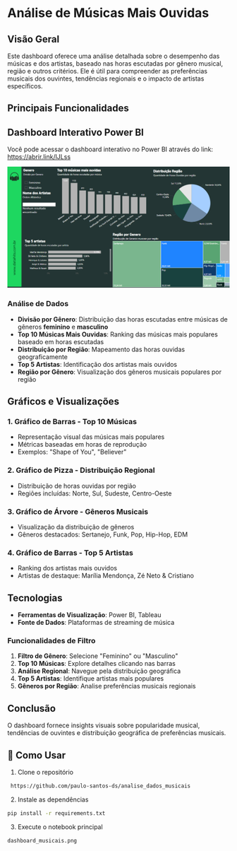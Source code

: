 # Análise de Músicas Mais Ouvidas

## Visão Geral
Este dashboard oferece uma análise detalhada sobre o desempenho das músicas e dos artistas, baseado nas horas escutadas por gênero musical, região e outros critérios. Ele é útil para compreender as preferências musicais dos ouvintes, tendências regionais e o impacto de artistas específicos.

## Principais Funcionalidades

## Dashboard Interativo Power BI
Você pode acessar o dashboard interativo no Power BI através do link: https://abrir.link/lJLss
<div class='tableauPlaceholder' id='viz1730345003962' style='position: relative'>
    <noscript>
        <a href='#'>
            <img alt='Painel 1' src='https://github.com/paulo-santos-ds/analise_vibracos/blob/main/dashboard_musicais.png' style='border: none' />
        </a>
</div>



### Análise de Dados
- **Divisão por Gênero**: Distribuição das horas escutadas entre músicas de gêneros **feminino** e **masculino**
- **Top 10 Músicas Mais Ouvidas**: Ranking das músicas mais populares baseado em horas escutadas
- **Distribuição por Região**: Mapeamento das horas ouvidas geograficamente
- **Top 5 Artistas**: Identificação dos artistas mais ouvidos
- **Região por Gênero**: Visualização dos gêneros musicais populares por região

## Gráficos e Visualizações

### 1. Gráfico de Barras - Top 10 Músicas
- Representação visual das músicas mais populares
- Métricas baseadas em horas de reprodução
- Exemplos: "Shape of You", "Believer"

### 2. Gráfico de Pizza - Distribuição Regional
- Distribuição de horas ouvidas por região
- Regiões incluídas: Norte, Sul, Sudeste, Centro-Oeste

### 3. Gráfico de Árvore - Gêneros Musicais
- Visualização da distribuição de gêneros
- Gêneros destacados: Sertanejo, Funk, Pop, Hip-Hop, EDM

### 4. Gráfico de Barras - Top 5 Artistas
- Ranking dos artistas mais ouvidos
- Artistas de destaque: Marília Mendonça, Zé Neto & Cristiano

## Tecnologias
- **Ferramentas de Visualização**: Power BI, Tableau
- **Fonte de Dados**: Plataformas de streaming de música

### Funcionalidades de Filtro
1. **Filtro de Gênero**: Selecione "Feminino" ou "Masculino"
2. **Top 10 Músicas**: Explore detalhes clicando nas barras
3. **Análise Regional**: Navegue pela distribuição geográfica
4. **Top 5 Artistas**: Identifique artistas mais populares
5. **Gêneros por Região**: Analise preferências musicais regionais

## Conclusão
O dashboard fornece insights visuais sobre popularidade musical, tendências de ouvintes e distribuição geográfica de preferências musicais.


## 🚀 Como Usar

1. Clone o repositório
```bash
 https://github.com/paulo-santos-ds/analise_dados_musicais
```

2. Instale as dependências
```bash
pip install -r requirements.txt
```

3. Execute o notebook principal
```bash
dashboard_musicais.png
```




